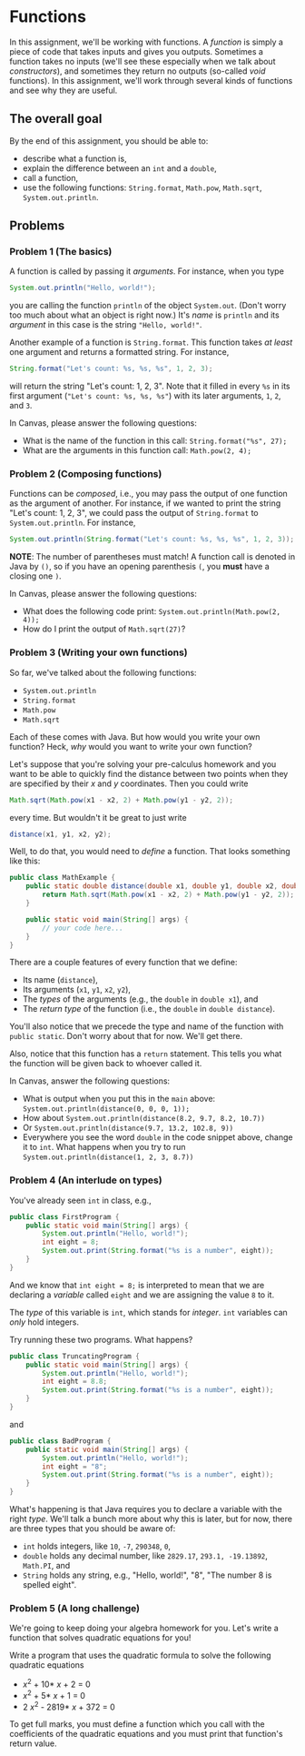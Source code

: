 Functions
=========

In this assignment, we'll be working with functions. A _function_ is simply a piece of code
that takes inputs and gives you outputs. Sometimes a function takes no inputs (we'll see these
especially when we talk about _constructors_), and sometimes they return no outputs (so-called
_void_ functions). In this assignment, we'll work through several kinds of functions and see
why they are useful.

The overall goal
----------------

By the end of this assignment, you should be able to:
* describe what a function is,
* explain the difference between an `int` and a `double`,
* call a function,
* use the following functions: `String.format`, `Math.pow`, `Math.sqrt`, `System.out.println`.

Problems
--------

### Problem 1 (The basics)

A function is called by passing it *arguments*. For instance, when you type

```java
System.out.println("Hello, world!");
```

you are calling the function `println` of the object `System.out`. (Don't worry too much about
what an object is right now.) It's *name* is `println` and its *argument* in this case is the
string `"Hello, world!"`.

Another example of a function is `String.format`. This function takes *at least* one argument
and returns a formatted string. For instance,

```java
String.format("Let's count: %s, %s, %s", 1, 2, 3);
```

will return the string "Let's count: 1, 2, 3". Note that it filled in every `%s` in its first
argument (`"Let's count: %s, %s, %s"`) with its later arguments, `1`, `2`, and `3`.

In Canvas, please answer the following questions:
* What is the name of the function in this call: `String.format("%s", 27);`
* What are the arguments in this function call: `Math.pow(2, 4);`

### Problem 2 (Composing functions)

Functions can be *composed*, i.e., you may pass the output of one function as the argument of
another. For instance, if we wanted to print the string "Let's count: 1, 2, 3", we could pass
the output of `String.format` to `System.out.println`. For instance,

```java
System.out.println(String.format("Let's count: %s, %s, %s", 1, 2, 3));
```

**NOTE**: The number of parentheses must match! A function call is denoted in Java by `()`, so
if you have an opening parenthesis `(`, you **must** have a closing one `)`.

In Canvas, please answer the following questions:
* What does the following code print: `System.out.println(Math.pow(2, 4));`
* How do I print the output of `Math.sqrt(27)`?

### Problem 3 (Writing your own functions)

So far, we've talked about the following functions:
* `System.out.println`
* `String.format`
* `Math.pow`
* `Math.sqrt`

Each of these comes with Java. But how would you write your own function? Heck, *why* would
you want to write your own function?

Let's suppose that you're solving your pre-calculus homework and you want to be able to quickly
find the distance between two points when they are specified by their *x* and *y* coordinates. Then
you could write

```java
Math.sqrt(Math.pow(x1 - x2, 2) + Math.pow(y1 - y2, 2));
```

every time. But wouldn't it be great to just write

```java
distance(x1, y1, x2, y2);
```

Well, to do that, you would need to *define* a function. That looks something like this:

```java
public class MathExample {
    public static double distance(double x1, double y1, double x2, double y2) {
        return Math.sqrt(Math.pow(x1 - x2, 2) + Math.pow(y1 - y2, 2));
    }

    public static void main(String[] args) {
        // your code here...
    }
}
```

There are a couple features of every function that we define:
* Its name (`distance`),
* Its arguments (`x1`, `y1`, `x2`, `y2`),
* The *types* of the arguments (e.g., the `double` in `double x1`), and
* The *return type* of the function (i.e., the `double` in `double distance`).

You'll also notice that we precede the type and name of the function with `public static`.
Don't worry about that for now. We'll get there.

Also, notice that this function has a `return` statement. This tells you what the function
will be given back to whoever called it.

In Canvas, answer the following questions:
* What is output when you put this in the `main` above: `System.out.println(distance(0, 0, 0, 1));`
* How about `System.out.println(distance(8.2, 9.7, 8.2, 10.7))`
* Or `System.out.println(distance(9.7, 13.2, 102.8, 9))`
* Everywhere you see the word `double` in the code snippet above, change it to `int`. What happens
  when you try to run `System.out.println(distance(1, 2, 3, 8.7))`

### Problem 4 (An interlude on types)

You've already seen `int` in class, e.g.,

```java
public class FirstProgram {
    public static void main(String[] args) {
        System.out.println("Hello, world!");
        int eight = 8;
        System.out.print(String.format("%s is a number", eight));
    }
}
```

And we know that `int eight = 8;` is interpreted to mean that we are declaring a *variable*
called `eight` and we are assigning the value `8` to it.

The *type* of this variable is `int`, which stands for *integer*. `int` variables can *only*
hold integers.

Try running these two programs. What happens?

```java
public class TruncatingProgram {
    public static void main(String[] args) {
        System.out.println("Hello, world!");
        int eight = 8.8;
        System.out.print(String.format("%s is a number", eight));
    }
}
```

and

```java
public class BadProgram {
    public static void main(String[] args) {
        System.out.println("Hello, world!");
        int eight = "8";
        System.out.print(String.format("%s is a number", eight));
    }
}
```

What's happening is that Java requires you to declare a variable with the right *type*. We'll
talk a bunch more about why this is later, but for now, there are three types that you should
be aware of:
* `int` holds integers, like `10`, `-7`, `290348`, `0`,
* `double` holds any decimal number, like `2829.17`, `293.1, -19.13892`, `Math.PI`, and
* `String` holds any string, e.g., "Hello, world!", "8", "The number 8 is spelled eight".

### Problem 5 (A long challenge)

We're going to keep doing your algebra homework for you. Let's write a function that solves
quadratic equations for you!

Write a program that uses the quadratic formula to solve the following quadratic equations
* *x*<sup>2</sup> + 10\* *x* + 2 = 0
* *x*<sup>2</sup> + 5\* *x* + 1 = 0
* 2 *x*<sup>2</sup> - 2819\* *x* + 372 = 0

To get full marks, you must define a function which you call with the coefficients of the
quadratic equations and you must print that function's return value.

